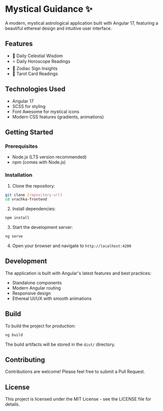 # Mystical Guidance ✨

A modern, mystical astrological application built with Angular 17, featuring a beautiful ethereal design and intuitive user interface.

## Features

- 🌙 Daily Celestial Wisdom
- ⭐ Daily Horoscope Readings
- 🌟 Zodiac Sign Insights
- 🔮 Tarot Card Readings

## Technologies Used

- Angular 17
- SCSS for styling
- Font Awesome for mystical icons
- Modern CSS features (gradients, animations)

## Getting Started

### Prerequisites

- Node.js (LTS version recommended)
- npm (comes with Node.js)

### Installation

1. Clone the repository:
```bash
git clone [repository-url]
cd vrachka-frontend
```

2. Install dependencies:
```bash
npm install
```

3. Start the development server:
```bash
ng serve
```

4. Open your browser and navigate to `http://localhost:4200`

## Development

The application is built with Angular's latest features and best practices:

- Standalone components
- Modern Angular routing
- Responsive design
- Ethereal UI/UX with smooth animations

## Build

To build the project for production:

```bash
ng build
```

The build artifacts will be stored in the `dist/` directory.

## Contributing

Contributions are welcome! Please feel free to submit a Pull Request.

## License

This project is licensed under the MIT License - see the LICENSE file for details.
